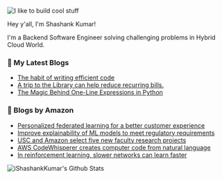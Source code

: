 ![I like to build cool stuff](https://res.cloudinary.com/dt8g3rhcy/image/upload/v1595929574/i_like_to_build_cool_shit._1_nzbwjh.png)

Hey y'all, I'm Shashank Kumar! 

I'm a Backend Software Engineer solving challenging problems in Hybrid Cloud World.

### 📕 My Latest Blogs
<!-- BLOG-POST-LIST:START -->
- [The habit of writing efficient code](https://medium.com/@ishashankkumar/the-habit-of-writing-efficient-code-153b05f04269?source=rss-d24dda280d5f------2)
- [A trip to the Library can help reduce recurring bills.](https://medium.com/swlh/a-trip-to-the-library-can-help-reduce-recurring-bills-23bca495cdf5?source=rss-d24dda280d5f------2)
- [The Magic Behind One-Line Expressions in Python](https://medium.com/swlh/the-magic-behind-one-line-expressions-in-python-816c10180c5c?source=rss-d24dda280d5f------2)
<!-- BLOG-POST-LIST:END -->

### 📕 Blogs by Amazon
<!-- AMAZON-BLOG-POST-LIST:START -->
- [Personalized federated learning for a better customer experience](https://www.amazon.science/blog/personalized-federated-learning-for-a-better-customer-experience)
- [Improve explainability of ML models to meet regulatory requirements](https://www.amazon.science/latest-news/remars-revisited-improve-explainability-of-ml-models-to-meet-regulatory-requirements)
- [USC and Amazon select five new faculty research projects](https://www.amazon.science/latest-news/usc-amazon-center-on-secure-and-trusted-machine-learning-selects-five-new-research-projects)
- [AWS CodeWhisperer creates computer code from natural language](https://www.amazon.science/latest-news/aws-codewhisperer-creates-computer-code-from-natural-language)
- [In reinforcement learning, slower networks can learn faster](https://www.amazon.science/blog/in-reinforcement-learning-slower-networks-can-learn-faster)
<!-- AMAZON-BLOG-POST-LIST:END -->



<img align="center" alt="iShashankKumar's Github Stats" src="https://github-readme-stats.vercel.app/api?username=ishashankkumar&show_icons=true&hide_border=true" />
